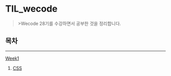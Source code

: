 # TIL_wecode

> \>Wecode 28기를 수강하면서 공부한 것을 정리합니다.

## 목차

------

[Week1](./Week1)

1. [CSS](./Week1/CSS.md)